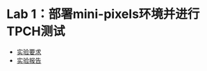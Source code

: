 # Lab 1：部署mini-pixels环境并进行TPCH测试

- [实验要求](https://github.com/Charles-T-T/Database-design/blob/main/labs/lab1/docs/实验1：部署mini-pixels环境并进行tpch测试.pdf)
- [实验报告](https://github.com/Charles-T-T/Database-design/blob/main/labs/lab1/docs/report.md)